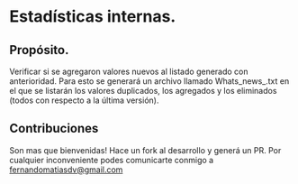 # Estadísticas internas.

## Propósito.
Verificar si se agregaron valores nuevos al listado generado con anterioridad.
Para esto se generará un archivo llamado Whats_news_.txt en el que se listarán los valores duplicados, los agregados y los eliminados (todos con respecto a la última versión).

## Contribuciones
Son mas que bienvenidas! Hace un fork al desarrollo y generá un PR.
Por cualquier inconveniente podes comunicarte conmigo a fernandomatiasdv@gmail.com
